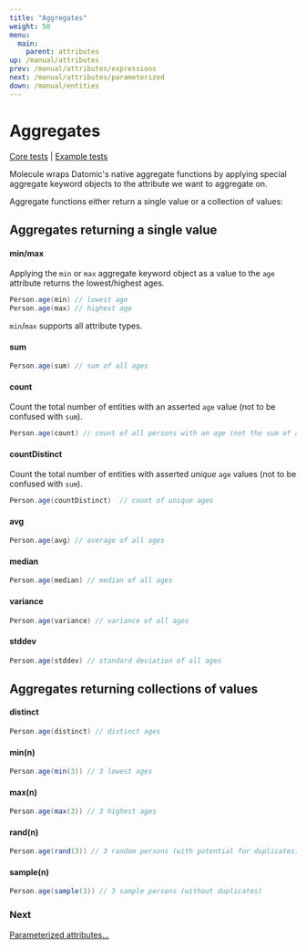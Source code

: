 ```yaml
---
title: "Aggregates"
weight: 50
menu:
  main:
    parent: attributes
up: /manual/attributes
prev: /manual/attributes/expressions
next: /manual/attributes/parameterized
down: /manual/entities
---
```


# Aggregates

[Core tests](https://github.com/scalamolecule/molecule/blob/master/coretests/src/test/scala/molecule/coretests/expression/Aggregates.scala) | 
[Example tests](https://github.com/scalamolecule/molecule/blob/master/examples/src/test/scala/molecule/examples/dayOfDatomic/Aggregates.scala)

Molecule wraps Datomic's native aggregate functions by applying special aggregate keyword objects to the attribute we want to 
aggregate on.

Aggregate functions either return a single value or a collection of values:


## Aggregates returning a single value

#### min/max
Applying the `min` or `max` aggregate keyword object as a value to the `age` attribute returns the lowest/highest ages.
```scala
Person.age(min) // lowest age
Person.age(max) // highest age
```
`min`/`max` supports all attribute types.


#### sum

```scala
Person.age(sum) // sum of all ages
```


#### count

Count the total number of entities with an asserted `age` value (not to be confused with `sum`).
```scala
Person.age(count) // count of all persons with an age (not the sum of ages)
```

#### countDistinct

Count the total number of entities with asserted _unique_ `age` values (not to be confused with `sum`).
```scala
Person.age(countDistinct)  // count of unique ages
```

#### avg

```scala
Person.age(avg) // average of all ages
```

#### median

```scala
Person.age(median) // median of all ages
```

#### variance

```scala
Person.age(variance) // variance of all ages
```

#### stddev

```scala
Person.age(stddev) // standard deviation of all ages
```


## Aggregates returning collections of values

#### distinct

```scala
Person.age(distinct) // distinct ages
```

#### min(n)

```scala
Person.age(min(3)) // 3 lowest ages
```

#### max(n)

```scala
Person.age(max(3)) // 3 highest ages
```

#### rand(n)

```scala
Person.age(rand(3)) // 3 random persons (with potential for duplicates)
```

#### sample(n)

```scala
Person.age(sample(3)) // 3 sample persons (without duplicates)
```



### Next

[Parameterized attributes...](/manual/attributes/parameterized)